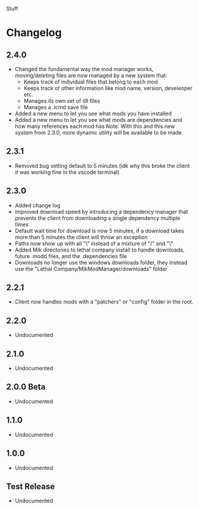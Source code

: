 Stuff

# Changelog

## 2.4.0
- Changed the fundamental way the mod manager works, moving/deleting files are now managed by a new system that:
  - Keeps track of individual files that belong to each mod
  - Keeps track of other information like mod name, version, develeoper etc.
  - Manages its own set of dll files
  - Manages a .lcmd save file
- Added a new menu to let you see what mods you have installed
- Added a new menu to let you see what mods are dependencies and how many references each mod has
Note: With this and this new system from 2.3.0, more dynamic utility will be available to be made.

## 2.3.1
- Removed bug setting default to 5 minutes (idk why this broke the client it was working fine in the vscode terminal)

## 2.3.0
- Added change log
- Improved download speed by introducing a dependency manager that prevents the client from downloading a single dependency multiple times
- Default wait time for download is now 5 minutes, if a download takes more than 5 minutes the client will throw an exception
- Paths now show up with all "\\" instead of a mixture of "/" and "\\"
- Added Mik directories to lethal company install to handle downloads, future .modd files, and the .dependencies file
- Downloads no longer use the windows downloads folder, they instead use the "Lethal Company/MikModManager/downloads" folder

## 2.2.1
- Client now handles mods with a "patchers" or "config" folder in the root.

## 2.2.0
- Undocumented

## 2.1.0
- Undocumented

## 2.0.0 Beta
- Undocumented

## 1.1.0
- Undocumented

## 1.0.0
- Undocumented

## Test Release
- Undocumented
